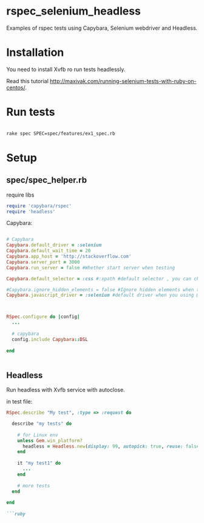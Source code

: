 rspec_selenium_headless
=======================

Examples of rspec tests using Capybara, Selenium webdriver and Headless.



# Installation

You need to install Xvfb ro run tests headlessly.

Read this tutorial http://maxivak.com/running-selenium-tests-with-ruby-on-centos/.


# Run tests

```bash

rake spec SPEC=spec/features/ex1_spec.rb

```



# Setup 

## spec/spec_helper.rb


require libs

```ruby
require 'capybara/rspec' 
require 'headless'

```


Capybara:
```ruby

# Capybara
Capybara.default_driver = :selenium
Capybara.default_wait_time = 20
Capybara.app_host = 'http://stackoverflow.com'
Capybara.server_port = 3000
Capybara.run_server = false #Whether start server when testing

Capybara.default_selector = :css #:xpath #default selector , you can change to :css

#Capybara.ignore_hidden_elements = false #Ignore hidden elements when testing, make helpful when you hide or show elements using javascript
Capybara.javascript_driver = :selenium #default driver when you using @javascript tag



RSpec.configure do |config|
  ...
  
  # capybara
  config.include Capybara::DSL
  
end
  
```


## Headless


Run headless with Xvfb service with autoclose.

in test file:

```ruby
RSpec.describe "My test", :type => :request do

  describe "my tests" do
  
    # for Linux env
    unless Gem.win_platform?
      headless = Headless.new(display: 99, autopick: true, reuse: false, destroy_at_exit: true).start
    end
    
    it "my test1" do
      ...
    end
      
    # more tests
  end
  
end
  
```ruby